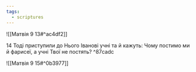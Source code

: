 ```yaml
---
tags:
  - scriptures
---
```


![[Матвія 9 13#^ac4df2]]

14 Тоді приступили до Нього Іванові учні та й кажуть: Чому постимо ми й фарисеї, а учні Твої не постять? ^87cadc

![[Матвія 9 15#^0b3977]]